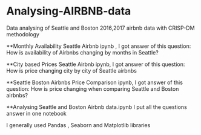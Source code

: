 # Analysing-AIRBNB-data
Data analysing of Seattle and Boston 2016,2017 airbnb data with CRISP-DM methodology

**Monthly Availability Seattle Airbnb ipynb , I got answer of this question:
 How is availability of Airbnbs changing by months in Seattle?
 
**City based Prices Seattle Airbnb ipynb, I got answer of this question:
How is price changing city by city of Seattle airbnbs
 
**Seattle Boston Airbnbs Price Comparison ipynb, I got answer of this question:
How is price changing when comparing Seattle and Boston airbnbs?

**Analysing Seattle and Boston Airbnb data.ipynb 
I put all the questions answer in one notebook


I generally used Pandas , Seaborn and Matplotlib libraries
